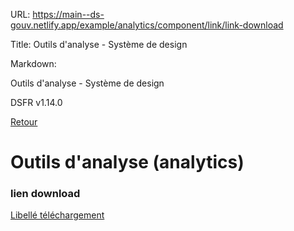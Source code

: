 URL:
https://main--ds-gouv.netlify.app/example/analytics/component/link/link-download

Title:
Outils d'analyse - Système de design

Markdown:


Outils d'analyse - Système de design


DSFR v1.14.0


[Retour](../)


# Outils d'analyse (analytics)


### lien download


[Libellé téléchargement](../../../../../example/img/image.jpg)